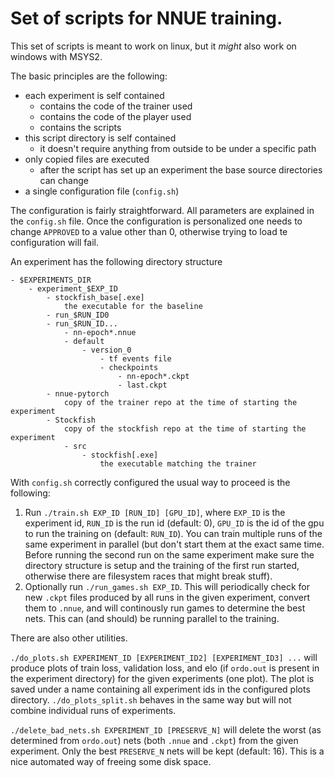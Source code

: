 # Set of scripts for NNUE training.

This set of scripts is meant to work on linux, but it *might* also work on windows with MSYS2.

The basic principles are the following:

- each experiment is self contained
    - contains the code of the trainer used
    - contains the code of the player used
    - contains the scripts
- this script directory is self contained
    - it doesn't require anything from outside to be under a specific path
- only copied files are executed
    - after the script has set up an experiment the base source directories can change
- a single configuration file (`config.sh`)

The configuration is fairly straightforward. All parameters are explained in the `config.sh` file. Once the configuration is personalized one needs to change `APPROVED` to a value other than 0, otherwise trying to load te configuration will fail.

An experiment has the following directory structure
```
- $EXPERIMENTS_DIR
    - experiment_$EXP_ID
        - stockfish_base[.exe]
            the executable for the baseline
        - run_$RUN_ID0
        - run_$RUN_ID...
            - nn-epoch*.nnue
            - default
                - version_0
                    - tf events file
                    - checkpoints
                        - nn-epoch*.ckpt
                        - last.ckpt
        - nnue-pytorch
            copy of the trainer repo at the time of starting the experiment
        - Stockfish
            copy of the stockfish repo at the time of starting the experiment
            - src
                - stockfish[.exe]
                    the executable matching the trainer
```

With `config.sh` correctly configured the usual way to proceed is the following:

1. Run `./train.sh EXP_ID [RUN_ID] [GPU_ID]`, where `EXP_ID` is the experiment id, `RUN_ID` is the run id (default: 0), `GPU_ID` is the id of the gpu to run the training on (default: `RUN_ID`). You can train multiple runs of the same experiment in parallel (but don't start them at the exact same time. Before running the second run on the same experiment make sure the directory structure is setup and the training of the first run started, otherwise there are filesystem races that might break stuff).
2. Optionally run `./run_games.sh EXP_ID`. This will periodically check for new `.ckpt` files produced by all runs in the given experiment, convert them to `.nnue`, and will continously run games to determine the best nets. This can (and should) be running parallel to the training.

There are also other utilities.

`./do_plots.sh EXPERIMENT_ID [EXPERIMENT_ID2] [EXPERIMENT_ID3] ...` will produce plots of train loss, validation loss, and elo (if `ordo.out` is present in the experiment directory) for the given experiments (one plot). The plot is saved under a name containing all experiment ids in the configured plots directory. `./do_plots_split.sh` behaves in the same way but will not combine individual runs of experiments.

`./delete_bad_nets.sh EXPERIMENT_ID [PRESERVE_N]` will delete the worst (as determined from `ordo.out`) nets (both `.nnue` and `.ckpt`) from the given experiment. Only the best `PRESERVE_N` nets will be kept (default: 16). This is a nice automated way of freeing some disk space.
